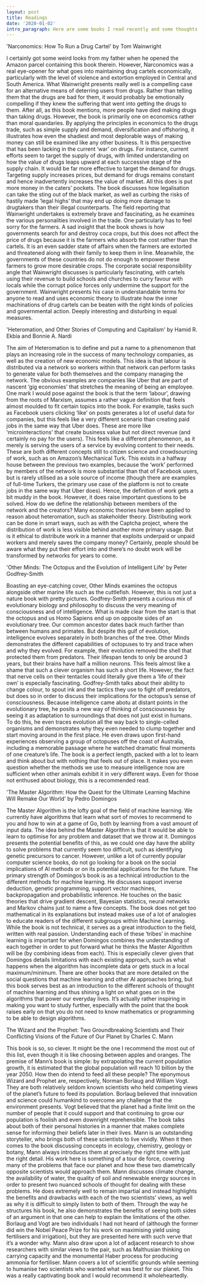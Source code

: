 ```yaml
---
layout: post
title: Readings
date: '2020-01-02'
intro_paragraph: Here are some books I read recently and some thoughts on them!
---
```

'Narconomics: How To Run a Drug Cartel' by Tom Wainwright

I certainly got some weird looks from my father when he opened the Amazon parcel containing this book therein. However, Narconomics was a real eye-opener for what goes into maintaining drug cartels economically, particularly with the level of violence and extortion employed in Central and South America. What Wainwright presents really well is a compelling case for an alternative means of deterring users from drugs. Rather than telling them that the drugs are bad for them, it would probably be emotionally compelling if they knew the suffering that went into getting the drugs to them. After all, as this book mentions, more people have died making drugs than taking drugs. However, the book is primarily one on economics rather than moral quandaries. By applying the principles in economics to the drugs trade, such as simple supply and demand, diversification and offshoring, it illustrates how even the shadiest and most deplorable ways of making money can still be examined like any other business. It is this perspective that has been lacking in the current ‘war’ on drugs. For instance, current efforts seem to target the supply of drugs, with limited understanding on how the value of drugs leaps upward at each successive stage of the supply chain. It would be far more effective to target the demand for drugs. Targeting supply increases prices, but demand for drugs remains constant and hence inadvertently increases the value of market. All this does is put more money in the caters’ pockets. The book discusses how legalisation can take the sting out of the black market, as well as curbing the risks of hastily made ‘legal highs’ that may end up doing more damage to drugtakers than their illegal counterparts. The field reporting that Wainwright undertakes is extremely brave and fascinating, as he examines the various personalities involved in the trade. One particularly has to feel sorry for the farmers. A sad insight that the book shows is how governments search for and destroy coca crops, but this does not affect the price of drugs because it is the farmers who absorb the cost rather than the cartels. It is an even sadder state of affairs when the farmers are extorted and threatened along with their family to keep them in line. Meanwhile, the governments of these countries do not do enough to empower these farmers to grow more desirable crops. The corporate social responsibility angle that Wainwright discusses is particularly fascinating, with cartels using their revenue to build schools and churches to curry favour with locals while the corrupt police forces only undermine the support for the government. Wainwright presents his case in understandable terms for anyone to read and uses economic theory to illustrate how the inner machinations of drug cartels can be beaten with the right kinds of policies and governmental action. Deeply interesting and disturbing in equal measures. 

'Heteromation, and Other Stories of Computing and Capitalism' by Hamid R. Ekbia and Bonnie A. Nardi

The aim of Heteromation is to define and put a name to a phenomenon that plays an increasing role in the success of many technology companies, as well as the creation of new economic models. This idea is that labour is distributed via a network so workers within that network can perform tasks to generate value for both themselves and the company managing the network. The obvious examples are companies like Uber that are part of nascent ‘gig economies’ that stretches the meaning of being an employee. One mark I would pose against the book is that the term ‘labour’, drawing from the roots of Marxism, assumes a rather vague definition that feels almost moulded to fit certain topics into the book. For example, tasks such as Facebook users clicking ‘like’ on posts generates a lot of useful data for companies, but this feels like a very different scenario than creating paid jobs in the same way that Uber does. These are more like ‘microinteractions’ that create business value but not direct revenue (and certainly no pay for the users). This feels like a different phenomenon, as it merely is serving the users of a service by evolving content to their needs. These are both different concepts still to citizen science and crowdsourcing of work, such as on Amazon’s Mechanical Turk. This exists in a halfway house between the previous two examples, because the ‘work’ performed by members of the network is more substantial than that of Facebook users, but is rarely utilised as a sole source of income (though there are examples of full-time Turkers, the primary use case of the platform is not to create jobs in the same way that Uber does). Hence, the definition of work gets a bit muddy in the book. However, it does raise important questions to be solved. How do we define the relationship between members of the network and the creators? Many economic theories have been applied to reason about heteromation, such as stakeholder theory. Distributing work can be done in smart ways, such as with the Captcha project, where the distribution of work is less visible behind another more primary usage. But is it ethical to distribute work in a manner that exploits underpaid or unpaid workers and merely saves the company money? Certainly, people should be aware what they put their effort into and there’s no doubt work will be transformed by networks for years to come.

'Other Minds: The Octopus and the Evolution of Intelligent Life' by Peter Godfrey-Smith

Boasting an eye-catching cover, Other Minds examines the octopus alongside other marine life such as the cuttlefish. However, this is not just a nature book with pretty pictures. Godfrey-Smith presents a curious mix of evolutionary biology and philosophy to discuss the very meaning of consciousness and of intelligence. What is made clear from the start is that the octopus and us Homo Sapiens end up on opposite sides of an evolutionary tree. Our common ancestor dates back much farther than between humans and primates. But despite this gulf of evolution, intelligence evolves separately in both branches of the tree. Other Minds demonstrates the different capabilities of octopuses to try and trace when and why they evolved. For example, their evolution removed the shell that protected them from predators. Their lifespan tends to only be around 3 years, but their brains have half a million neurons. This feels almost like a shame that such a clever organism has such a short life. However, the fact that nerve cells on their tentacles could literally give them a ‘life of their own’ is especially fascinating. Godfrey-Smith talks about their ability to change colour, to spout ink and the tactics they use to fight off predators, but does so in order to discuss their implications for the octopus’s sense of consciousness. Because intelligence came abotu at distant points in the evolutionary tree, he posits a new way of thinking of consciousness by seeing it as adaptation to surroundings that does not just exist in humans. To do this, he even traces evolution all the way back to single-celled organisms and demonstrates why they even needed to clump together and start moving around in the first place. He even draws upon first-hand experiences observing a group of octopuses off the coast of Australia, including a memorable passage where he watched dramatic final moments of one creature’s life. The book is a perfect length, packed with a lot to learn and think about but with nothing that feels out of place. It makes you even question whether the methods we use to measure intelligence now are sufficient when other animals exhibit it in very different ways. Even for those not enthused about biology, this is a recommended read.

'The Master Algorithm: How the Quest for the Ultimate Learning Machine Will Remake Our World' by Pedro Domingos

The Master Algorithm is the lofty goal of the field of machine learning. We currently have algorithms that learn what sort of movies to recommend to you and how to win at a game of Go, both by learning from a vast amount of input data. The idea behind the Master Algorithm is that it would be able to learn to optimise for any problem and dataset that we throw at it. Domingos presents the potential benefits of this, as we could one day have the ability to solve problems that currently seem too difficult, such as identifying genetic precursors to cancer. However, unlike a lot of currently popular computer science books, do not go looking for a book on the social implications of AI methods or on its potential applications for the future. The primary strength of Domingos’s book is as a technical introduction to the different methods for machine learning. He discusses support inverse deduction, genetic programming, support vector machines, backpropagation and probabilistic inference. He touches on the basic theories that drive gradient descent, Bayesian statistics, neural networks and Markov chains just to name a few concepts. The book does not get too mathematical in its explanations but instead makes use of a lot of analogies to educate readers of the different subgroups within Machine Learning. While the book is not technical, it serves as a great introduction to the field, written with real passion. Understanding each of these ‘tribes’ in machine learning is important for when Domingos combines the understanding of each together in order to put forward what he thinks the Master Algorithm will be (by combining ideas from each). This is especially clever given that Domingos details limitations with each existing approach, such as what happens when the algorithm has incomplete data or gets stuck in a local maximum/minimum. There are other books that are more detailed on the social questions that machine learning and other AI approaches bring, but this book serves best as an introduction to the different schools of thought of machine learning and thus shining a light on what goes on in the algorithms that power our everyday lives. It’s actually rather inspiring in making you want to study further, especially with the point that the book raises early on that you do not need to know mathematics or programming to be able to design algorithms. 

The Wizard and the Prophet: Two Groundbreaking Scientists and Their Conflicting Visions of the Future of Our Planet by Charles C. Mann

This book is so, so clever. It might be the one I recommend the most out of this list, even though it is like choosing between apples and oranges. The premise of Mann’s book is simple: by extrapolating the current population growth, it is estimated that the global population will reach 10 billion by the year 2050. How then do intend to feed all these people? The eponymous Wizard and Prophet are, respectively, Norman Borlaug and William Vogt. They are both relatively seldom known scientists who held competing views of the planet’s future to feed its population. Borlaug believed that innovation and science could humankind to overcome any challenge that the environment presents. Vogt believed that the planet had a finite limit on the number of people that it could support and that continuing to grow our population is foolish and even downright reprehensible. The book talks about both of their personal histories in a manner that makes complete sense for informing their beliefs later in their lives. Mann is an outstanding storyteller, who brings both of these scientists to live vividly. When it then comes to the book discussing concepts in ecology, chemistry, geology or botany, Mann always introduces them at precisely the right time with just the right detail. His work here is something of a tour de force, covering many of the problems that face our planet and how these two diametrically opposite scientists would approach them. Mann discusses climate change, the availability of water, the quality of soil and renewable energy sources in order to present two nuanced schools of thought for dealing with these problems. He does extremely well to remain impartial and instead highlights the benefits and drawbacks with each of the two scientists’ views, as well as why it is difficult to simply listen to both of them. Through the way he structures his book, he also demonstrates the benefits of seeing both sides of an argument in that one can help to explain the limitations of the other. Borlaug and Vogt are two individuals I had not heard of (although the former did win the Nobel Peace Prize for his work on maximising yield using fertilisers and irrigation), but they are presented here with such verve that it’s a wonder why. Mann also draw upon a lot of adjacent research to show researchers with similar views to the pair, such as Malthusian thinking on carrying capacity and the monumental Haber process for producing ammonia for fertiliser. Mann covers a lot of scientific grounds while seeming to humanise two scientists who wanted what was best for our planet. This was a really captivating book and I would recommend it wholeheartedly.
